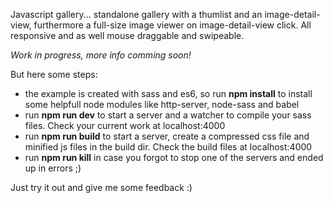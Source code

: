 
Javascript gallery... standalone gallery with a thumlist and an image-detail-view, furthermore a full-size image viewer on image-detail-view click. All responsive and as well mouse draggable and swipeable. 

*Work in progress, more info comming soon!*

But here some steps:

- the example is created with sass and es6, so run **npm install** to install some helpfull node modules like http-server, node-sass and babel
- run **npm run dev** to start a server and a watcher to compile your sass files. Check your current work at localhost:4000 
- run **npm run build** to start a server, create a compressed css file and minified js files in the build dir. Check the build files at localhost:4000
- run **npm run kill** in case you forgot to stop one of the servers and ended up in errors ;)

Just try it out and give me some feedback :)

